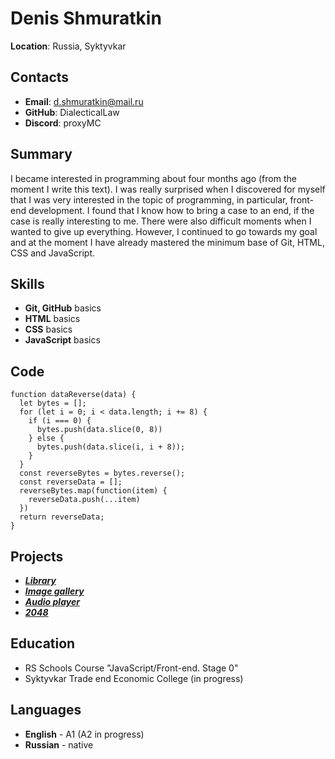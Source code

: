 # Denis Shmuratkin

**Location**: Russia, Syktyvkar

## Contacts

* **Email**: d.shmuratkin@mail.ru
* **GitHub**: DialecticalLaw
* **Discord**: proxyMC

## Summary

I became interested in programming about four months ago (from the moment I write this text). I was really surprised when I discovered for myself that I was very interested in the topic of programming, in particular, front-end development. I found that I know how to bring a case to an end, if the case is really interesting to me. There were also difficult moments when I wanted to give up everything. However, I continued to go towards my goal and at the moment I have already mastered the minimum base of Git, HTML, CSS and JavaScript.

## Skills

* **Git, GitHub** basics
* **HTML** basics
* **CSS** basics
* **JavaScript** basics

## Code

```
function dataReverse(data) {
  let bytes = [];
  for (let i = 0; i < data.length; i += 8) {
    if (i === 0) {
      bytes.push(data.slice(0, 8))
    } else {
      bytes.push(data.slice(i, i + 8));
    }
  }
  const reverseBytes = bytes.reverse();
  const reverseData = [];
  reverseBytes.map(function(item) {
    reverseData.push(...item)
  })
  return reverseData;
}
```

## Projects

* [***Library***](https://dialecticallaw.github.io/first-training-projects/library/)
* [***Image gallery***](https://dialecticallaw.github.io/first-training-projects/image-galery/)
* [***Audio player***](https://dialecticallaw.github.io/first-training-projects/audio-player/)
* [***2048***](https://dialecticallaw.github.io/first-training-projects/random-game/)

## Education

* RS Schools Course "JavaScript/Front-end. Stage 0"
* Syktyvkar Trade end Economic College (in progress)

## Languages

* **English** - A1 (A2 in progress)
* **Russian** - native